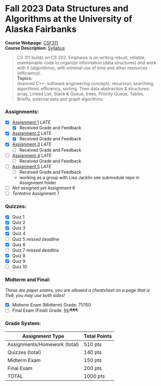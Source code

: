 # Fall 2023 Data Structures and Algorithms at the University of Alaska Fairbanks
__Course Webpage__: [CSF311](http://www.cs.uaf.edu/~chappell/class/2023_fall/cs311/)  
__Course Description:__ [Syllabus](https://www.cs.uaf.edu/~chappell/class/2023_fall/cs311/docs/syllabus.html)
> CS 311 builds on CS 202. Emphasis is on writing robust, reliable, maintainable code to organize information (data structures) and work with it (algorithms), with minimal use of time and other resources (efficiency).  
__Topics:__  
> dvanced C++, software engineering concepts, recursion, searching, algorithmic efficiency, sorting. Then data abstraction & structures: array, Linked List, Stack & Queue, trees, Priority Queue, Tables. Briefly, external data and graph algorithms.


### Assignments:
- [x] [Assignment 1](https://github.com/je-el/FALL2023_CSF311/tree/main/Assignments/Assignment_1) _LATE_
    - [x] Received Grade and Feedback
- [x] [Assignment 2](https://github.com/je-el/FALL2023_CSF311/tree/main/Assignments/Assignment_2) _LATE_
    - [x] Received Grade and Feedback
- [x] [Assignment 3](https://github.com/je-el/FALL2023_CSF311/tree/main/Assignments/Assignment_3) _LATE_
    - [ ] Received Grade and Feedback
- [ ] [Assignment 4](https://github.com/je-el/FALL2023_CSF311/tree/main/Assignments/Assignment_4) _LATE_
    - [ ] Received Grade and Feedback
- [ ] [Assignment 5](https://github.com/je-el/FALL2023_CSF311/tree/main/Assignments/Assignment_5) _LATE_
    - [ ] Received Grade and Feedback
    - working as a group with Lisa Jacklin see submodule repo in Assignment folder
- [ ] *Not assigned yet* Assignment 6
- [ ] *Tentative* Assignment 7
### Quizzes:
- [x] Quiz 1
- [x] Quiz 2
- [x] Quiz 3
- [x] Quiz 4
- [ ] Quiz 5 *missed deadline*
- [x] Quiz 6
- [ ] Quiz 7 *missed deadline*
- [x] Quiz 8
- [x] Quiz 9
- [ ] Quiz 10

### Midterm and Final:
*These are paper exams, you are allowed a cheatsheet on a page that is 11x8, you may use both sides!*
- [x] Midterm Exam (Midterm) Grade: 71/150
- [ ] Final Exam (Final) Grade: §§/¶¶¶

### Grade System:
| Assignment Type | Total Points |
| ---             | ---          |
| Assignments/Homework (total)  | 510 pts |
| Quizzes (total) | 140 pts |
| Midterm Exam  | 150 pts |
| Final Exam  |	200 pts |
| TOTAL  | 1000 pts |
